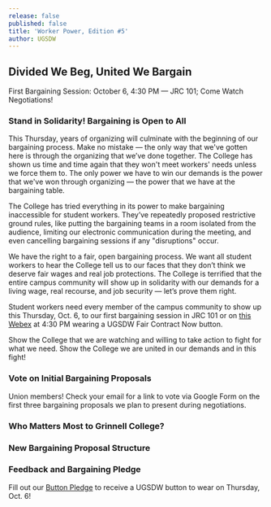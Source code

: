 ```yaml
---
release: false
published: false
title: 'Worker Power, Edition #5'
author: UGSDW
---
```

## Divided We Beg, United We Bargain

First Bargaining Session: October 6, 4:30 PM — JRC 101; Come Watch Negotiations!

### Stand in Solidarity! Bargaining is Open to All

This Thursday, years of organizing will culminate with the beginning of our bargaining process. Make no mistake — the only way that we've gotten here is through the organizing that we’ve done together. The College has shown us time and time again that they won't meet workers' needs unless we force them to. The only power we have to win our demands is the power that we've won through organizing — the power that we have at the bargaining table.

The College has tried everything in its power to make bargaining inaccessible for student workers. They’ve repeatedly proposed restrictive ground rules, like putting the bargaining teams in a room isolated from the audience, limiting our electronic communication during the meeting, and even cancelling bargaining sessions if any "disruptions" occur. 

We have the right to a fair, open bargaining process. We want all student workers to hear the College tell us to our faces that they don’t think we deserve fair wages and real job protections. The College is terrified that the entire campus community will show up in solidarity with our demands for a living wage, real recourse, and job security — let’s prove them right.

Student workers need every member of the campus community to show up this Thursday, Oct. 6, to our first bargaining session in JRC 101 or on [this Webex](https://grinnellcollege.webex.com/grinnellcollege/j.php?MTID=m8652ba370635ef63d3ab7b42e109c9f7) at 4:30 PM wearing a UGSDW Fair Contract Now button.
 
Show the College that we are watching and willing to take action to fight for what we need. Show the College we are united in our demands and in this fight!


### Vote on Initial Bargaining Proposals

Union members! Check your email for a link to vote via Google Form on the first three bargaining proposals we plan to present during negotiations.

### Who Matters Most to Grinnell College?



### New Bargaining Proposal Structure


### Feedback and Bargaining Pledge

Fill out our [Button Pledge](bit.ly/unionpledge) to receive a UGSDW button to wear on Thursday, Oct. 6! 
